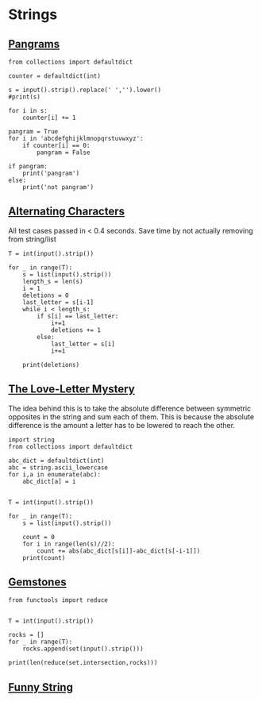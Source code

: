# Strings

## [Pangrams](https://www.hackerrank.com/challenges/pangrams)

```
from collections import defaultdict

counter = defaultdict(int)

s = input().strip().replace(' ','').lower()
#print(s)

for i in s:
    counter[i] += 1

pangram = True
for i in 'abcdefghijklmnopqrstuvwxyz':
    if counter[i] == 0:
        pangram = False

if pangram:
    print('pangram')
else:
    print('not pangram')
```

## [Alternating Characters](https://www.hackerrank.com/challenges/alternating-characters)

All test cases passed in < 0.4 seconds. Save time by not actually removing from string/list
```
T = int(input().strip())

for _ in range(T):
    s = list(input().strip())
    length_s = len(s)
    i = 1
    deletions = 0
    last_letter = s[i-1]
    while i < length_s:
        if s[i] == last_letter:
            i+=1
            deletions += 1
        else:
            last_letter = s[i]
            i+=1

    print(deletions)
```

## [The Love-Letter Mystery](https://www.hackerrank.com/challenges/the-love-letter-mystery)

The idea behind this is to take the absolute difference between symmetric opposites in the string and sum each of them. This is because the absolute difference is the amount a letter has to be lowered to reach the other.
```
import string
from collections import defaultdict

abc_dict = defaultdict(int)
abc = string.ascii_lowercase
for i,a in enumerate(abc):
    abc_dict[a] = i


T = int(input().strip())

for _ in range(T):
    s = list(input().strip())

    count = 0
    for i in range(len(s)//2):
        count += abs(abc_dict[s[i]]-abc_dict[s[-i-1]])
    print(count)
```

## [Gemstones](https://www.hackerrank.com/challenges/gem-stones)

```
from functools import reduce


T = int(input().strip())

rocks = []
for _ in range(T):
    rocks.append(set(input().strip()))

print(len(reduce(set.intersection,rocks)))
```

## [Funny String](https://www.hackerrank.com/challenges/funny-string)

```

```

##
